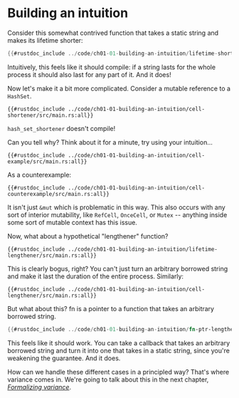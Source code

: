 # Building an intuition

Consider this somewhat contrived function that takes a static string and makes
its lifetime shorter:
```rust
{{#rustdoc_include ../code/ch01-01-building-an-intuition/lifetime-shortener/src/main.rs:all}}
```

<!-- Note: all the code sample names begin with "cell" rather than "hash-set" as you might expect. This is because hash sets should  -->

Intuitively, this feels like it should compile: if a string lasts for the whole
process it should also last for any part of it. And it does!

Now let's make it a bit more complicated. Consider a mutable reference to a `HashSet`.

```rust,does_not_compile
{{#rustdoc_include ../code/ch01-01-building-an-intuition/cell-shortener/src/main.rs:all}}
```

`hash_set_shortener` doesn't compile!

Can you tell why? Think about it for a minute, try using your intuition...

```rust,does_not_compile
{{#rustdoc_include ../code/ch01-01-building-an-intuition/cell-example/src/main.rs:all}}
```

As a counterexample:

```rust,does_not_compile
{{#rustdoc_include ../code/ch01-01-building-an-intuition/cell-counterexample/src/main.rs:all}}
```

It isn't just `&mut` which is problematic in this way. This also occurs with any sort of interior
mutability, like `RefCell`, `OnceCell`, or `Mutex` -- anything inside some sort of mutable context
has this issue.

Now, what about a hypothetical "lengthener" function?
```rust,does_not_compile
{{#rustdoc_include ../code/ch01-01-building-an-intuition/lifetime-lengthener/src/main.rs:all}}
```

This is clearly bogus, right? You can't just turn an arbitrary borrowed string
and make it last the duration of the entire process. Similarly:
```rust,does_not_compile
{{#rustdoc_include ../code/ch01-01-building-an-intuition/cell-lengthener/src/main.rs:all}}
```

But what about this? fn is a pointer to a function that takes an arbitrary
borrowed string.
```rust
{{#rustdoc_include ../code/ch01-01-building-an-intuition/fn-ptr-lengthener/src/main.rs:all}}
```

This feels like it should work. You can take a callback that takes an arbitrary borrowed string and
turn it into one that takes in a static string, since you're weakening the guarantee. And it does.

How can we handle these different cases in a principled way? That's where variance comes in. We're
going to talk about this in the next chapter, *[Formalizing variance](ch01-02-formalizing-variance.md)*.
